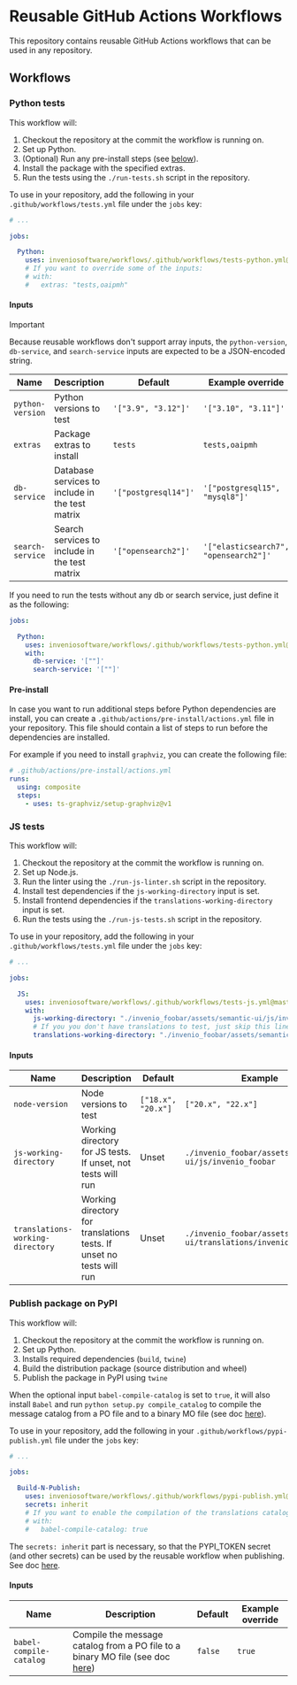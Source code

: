 # Reusable GitHub Actions Workflows

This repository contains reusable GitHub Actions workflows that can be used in any repository.

## Workflows

### Python tests

This workflow will:

1. Checkout the repository at the commit the workflow is running on.
2. Set up Python.
3. (Optional) Run any pre-install steps (see [below](#pre-install)).
4. Install the package with the specified extras.
5. Run the tests using the `./run-tests.sh` script in the repository.

To use in your repository, add the following in your `.github/workflows/tests.yml` file under the `jobs` key:

```yaml
# ...

jobs:

  Python:
    uses: inveniosoftware/workflows/.github/workflows/tests-python.yml@master
    # If you want to override some of the inputs:
    # with:
    #   extras: "tests,oaipmh"
```

#### Inputs

> [!IMPORTANT]
> Because reusable workflows don't support array inputs, the `python-version`,
> `db-service`, and `search-service` inputs are expected to be a JSON-encoded string.

| Name             | Description                                     | Default              | Example override                      |
|------------------|-------------------------------------------------|----------------------|---------------------------------------|
| `python-version` | Python versions to test                         | `'["3.9", "3.12"]'`  | `'["3.10", "3.11"]'`                  |
| `extras`         | Package extras to install                       | `tests`              | `tests,oaipmh`                        |
| `db-service`     | Database services to include in the test matrix | `'["postgresql14"]'` | `'["postgresql15", "mysql8"]'`        |
| `search-service` | Search services to include in the test matrix   | `'["opensearch2"]'`  | `'["elasticsearch7", "opensearch2"]'` |

If you need to run the tests without any db or search service, just define it as the following:

```yaml
jobs:

  Python:
    uses: inveniosoftware/workflows/.github/workflows/tests-python.yml@master
    with:
      db-service: '[""]'
      search-service: '[""]'
```

#### Pre-install

In case you want to run additional steps before Python dependencies are install, you
can create a `.github/actions/pre-install/actions.yml` file in your repository. This
file should contain a list of steps to run before the dependencies are installed.

For example if you need to install `graphviz`, you can create the following file:

```yaml
# .github/actions/pre-install/actions.yml
runs:
  using: composite
  steps:
    - uses: ts-graphviz/setup-graphviz@v1
```

### JS tests

This workflow will:

1. Checkout the repository at the commit the workflow is running on.
2. Set up Node.js.
3. Run the linter using the `./run-js-linter.sh` script in the repository.
4. Install test dependencies if the `js-working-directory` input is set.
5. Install frontend dependencies if the `translations-working-directory` input is set.
6. Run the tests using the `./run-js-tests.sh` script in the repository.

To use in your repository, add the following in your `.github/workflows/tests.yml` file under the `jobs` key:

```yaml
# ...

jobs:

  JS:
    uses: inveniosoftware/workflows/.github/workflows/tests-js.yml@master
    with:
      js-working-directory: "./invenio_foobar/assets/semantic-ui/js/invenio_foobar"
      # If you you don't have translations to test, just skip this line
      translations-working-directory: "./invenio_foobar/assets/semantic-ui/translations/invenio_foobar"
```

#### Inputs

| Name                             | Description                                                          | Default            | Example                                                           |
|----------------------------------|----------------------------------------------------------------------|--------------------|-------------------------------------------------------------------|
| `node-version`                   | Node versions to test                                                | `["18.x", "20.x"]` | `["20.x", "22.x"]`                                                |
| `js-working-directory`           | Working directory for JS tests. If unset, not tests will run         | Unset              | `./invenio_foobar/assets/semantic-ui/js/invenio_foobar`           |
| `translations-working-directory` | Working directory for translations tests. If unset no tests will run | Unset              | `./invenio_foobar/assets/semantic-ui/translations/invenio_foobar` |

### Publish package on PyPI

This workflow will:

1. Checkout the repository at the commit the workflow is running on.
2. Set up Python.
3. Installs required dependencies (`build`, `twine`)
4. Build the distribution package (source distribution and wheel)
5. Publish the package in PyPI using `twine`

When the optional input `babel-compile-catalog` is set to `true`, it will also install `Babel` and run `python setup.py compile_catalog` to compile the message catalog from a PO file and to a binary MO file (see doc [here](https://babel.pocoo.org/en/latest/setup.html#compile-catalog)).

To use in your repository, add the following in your `.github/workflows/pypi-publish.yml` file under the `jobs` key:

```yaml
# ...

jobs:

  Build-N-Publish:
    uses: inveniosoftware/workflows/.github/workflows/pypi-publish.yml@master
    secrets: inherit
    # If you want to enable the compilation of the translations catalog, configure it with:
    # with:
    #   babel-compile-catalog: true
```

The `secrets: inherit` part is necessary, so that the PYPI_TOKEN secret (and other secrets) can be used by the reusable workflow when publishing. See doc [here](https://docs.github.com/en/actions/writing-workflows/workflow-syntax-for-github-actions#jobsjob_idsecretsinherit).

#### Inputs

| Name             | Description                                     | Default              | Example override                      |
|------------------|-------------------------------------------------|----------------------|---------------------------------------|
| `babel-compile-catalog` | Compile the message catalog from a PO file to a binary MO file (see doc [here](https://babel.pocoo.org/en/latest/setup.html#compile-catalog)) | `false` | `true` |

